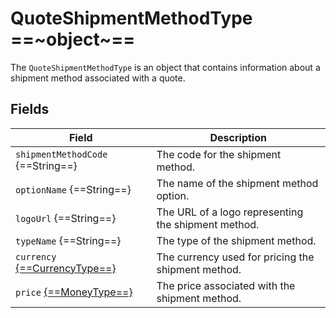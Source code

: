 # QuoteShipmentMethodType ==~object~==

The `QuoteShipmentMethodType` is an object that contains information about a shipment method associated with a quote.

## Fields

| Field                                                                 | Description                                        |
| --------------------------------------------------------------------- | -------------------------------------------------- |
| `shipmentMethodCode` {==String==}                                     | The code for the shipment method.                  |
| `optionName` {==String==}                                             | The name of the shipment method option.            |
| `logoUrl` {==String==}                                                | The URL of a logo representing the shipment method.|
| `typeName` {==String==}                                               | The type  of the shipment method.                  |
| `currency` [{==CurrencyType==}](../../Order/objects/currency-type.md) | The currency used for pricing the shipment method. |
| `price` [{==MoneyType==}](../../Cart/objects/money-type.md)           | The price associated with the shipment method.     |
